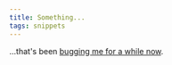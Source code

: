 ```yaml
---
title: Something...
tags: snippets
---
```


...that's been [bugging me for a while now](http://wincent.com/wiki/Internet_connection_sharing_using_an_ad_hoc_AirPort_network_on_Mac_OS_X_Tiger).
